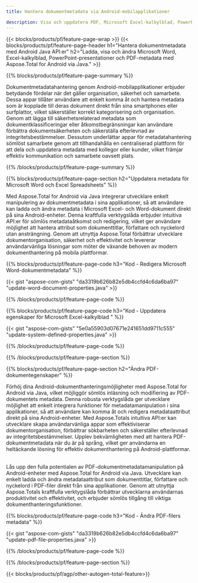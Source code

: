 ```yaml
---
title: Hantera dokumentmetadata via Android-mobilapplikationer

description: Visa och uppdatera PDF, Microsoft Excel-kalkylblad, PowerPoint-presentationer och Word-dokumentmetadata via mobil Android-applikation.
---
```


{{< blocks/products/pf/feature-page-wrap >}}
{{< blocks/products/pf/feature-page-header h1="Hantera dokumentmetadata med Android Java API:er" h2="Ladda, visa och ändra Microsoft Word, Excel-kalkylblad, PowerPoint-presentationer och PDF-metadata med Aspose.Total for Android via Java." >}}

{{% blocks/products/pf/feature-page-summary %}}

Dokumentmetadatahantering genom Android-mobilapplikationer erbjuder betydande fördelar när det gäller organisation, säkerhet och samarbete. Dessa appar tillåter användare att enkelt komma åt och hantera metadata som är kopplade till deras dokument direkt från sina smartphones eller surfplattor, vilket säkerställer korrekt kategorisering och organisation. Genom att lägga till säkerhetsrelaterad metadata som dokumentklassificeringar eller åtkomstbegränsningar kan användare förbättra dokumentsäkerheten och säkerställa efterlevnad av integritetsbestämmelser. Dessutom underlättar appar för metadatahantering sömlöst samarbete genom att tillhandahålla en centraliserad plattform för att dela och uppdatera metadata med kollegor eller kunder, vilket främjar effektiv kommunikation och samarbete oavsett plats. 

{{% /blocks/products/pf/feature-page-summary  %}}


{{% blocks/products/pf/feature-page-section  h2="Uppdatera metadata för Microsoft Word och Excel Spreadsheets" %}}

Med Aspose.Total for Android via Java integrerar utvecklare enkelt manipulering av dokumentmetadata i sina applikationer, så att användare kan ladda och ändra metadata i Microsoft Excel- och Word-dokument direkt på sina Android-enheter. Denna kraftfulla verktygslåda erbjuder intuitiva API:er för sömlös metadataåtkomst och redigering, vilket ger användare möjlighet att hantera attribut som dokumenttitlar, författare och nyckelord utan ansträngning. Genom att utnyttja Aspose.Total förbättrar utvecklare dokumentorganisation, säkerhet och effektivitet och levererar användarvänliga lösningar som möter de växande behoven av modern dokumenthantering på mobila plattformar.

{{% blocks/products/pf/feature-page-code h3="Kod - Redigera Microsoft Word-dokumentmetadata" %}}

{{< gist "aspose-com-gists" "da3319b626b82e5db4ccfd4c6da6ba97" "update-word-document-properties.java" >}}

{{% /blocks/products/pf/feature-page-code  %}}


{{% blocks/products/pf/feature-page-code h3="Kod - Uppdatera egenskaper för Microsoft Excel-kalkylblad " %}}

{{< gist "aspose-com-gists" "5e0a55903d07671e241651dd9711c555" "update-system-defined-properties.java" >}}

{{% /blocks/products/pf/feature-page-code  %}}

{{% /blocks/products/pf/feature-page-section %}}


{{% blocks/products/pf/feature-page-section  h2="Ändra PDF-dokumentegenskaper" %}}

Förhöj dina Android-dokumenthanteringsmöjligheter med Aspose.Total for Android via Java, vilket möjliggör sömlös inläsning och modifiering av PDF-dokumentets metadata. Denna robusta verktygslåda ger utvecklare möjlighet att enkelt integrera funktioner för metadatamanipulation i sina applikationer, så att användare kan komma åt och redigera metadataattribut direkt på sina Android-enheter. Med Aspose.Totals intuitiva API:er kan utvecklare skapa användarvänliga appar som effektiviserar dokumentorganisation, förbättrar sökbarheten och säkerställer efterlevnad av integritetsbestämmelser. Upplev bekvämligheten med att hantera PDF-dokumentmetadata när du är på språng, vilket ger användarna en heltäckande lösning för effektiv dokumenthantering på Android-plattformar. <br /><br />

Lås upp den fulla potentialen av PDF-dokumentmetadatamanipulation på Android-enheter med Aspose.Total for Android via Java. Utvecklare kan enkelt ladda och ändra metadataattribut som dokumenttitlar, författare och nyckelord i PDF-filer direkt från sina applikationer. Genom att utnyttja Aspose.Totals kraftfulla verktygslåda förbättrar utvecklarna användarnas produktivitet och effektivitet, och erbjuder sömlös tillgång till viktiga dokumenthanteringsfunktioner.

{{% blocks/products/pf/feature-page-code h3="Kod - Ändra PDF-filers metadata" %}}

{{< gist "aspose-com-gists" "da3319b626b82e5db4ccfd4c6da6ba97" "update-pdf-file-properties.java" >}}

{{% /blocks/products/pf/feature-page-code  %}}

{{% /blocks/products/pf/feature-page-section %}}

{{< blocks/products/pf/agp/other-autogen-total-feature>}}